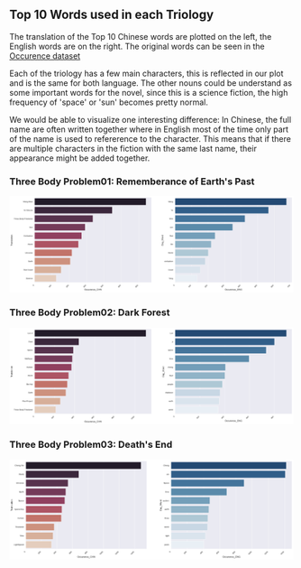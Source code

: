 ## Top 10 Words used in each Triology
The translation of the Top 10 Chinese words are plotted on the left, the English words are on the right.
The original words can be seen in the [Occurence dataset](https://github.com/kli486/ThreeBodyProblem_Sentiment_Analysis/blob/main/DataSet/Occurence.csv)

Each of the triology has a few main characters, this is reflected in our plot and is the same for both language. The other nouns could be understand as some important words for the novel, since this is a science fiction, the high frequency of 'space' or 'sun' becomes pretty normal.

We would be able to visualize one interesting difference: In Chinese, the full name are often written together where in English most of the time only part of the name is used to refererence to the character. This means that if there are multiple characters in the fiction with the same last name, their appearance might be added together.

### Three Body Problem01: Rememberance of Earth's Past
![ThreeBody1:](https://github.com/kli486/ThreeBodyProblem_Sentiment_Analysis/blob/main/Figures/Top10_WORD_01.png)

### Three Body Problem02: Dark Forest
![ThreeBody2:](https://github.com/kli486/ThreeBodyProblem_Sentiment_Analysis/blob/main/Figures/Top10_WORD_02.png)

### Three Body Problem03: Death's End
![ThreeBody3:](https://github.com/kli486/ThreeBodyProblem_Sentiment_Analysis/blob/main/Figures/Top10_WORD_03.png)


